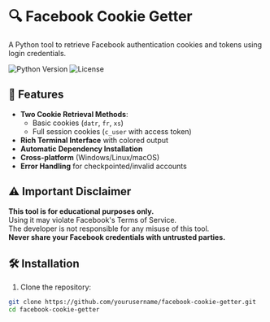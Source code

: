 # 🔍 Facebook Cookie Getter

A Python tool to retrieve Facebook authentication cookies and tokens using login credentials.

![Python Version](https://img.shields.io/badge/python-3.7+-blue.svg)
![License](https://img.shields.io/badge/license-MIT-green.svg)

## 📌 Features

- **Two Cookie Retrieval Methods**:
  - Basic cookies (`datr`, `fr`, `xs`)
  - Full session cookies (`c_user` with access token)
- **Rich Terminal Interface** with colored output
- **Automatic Dependency Installation**
- **Cross-platform** (Windows/Linux/macOS)
- **Error Handling** for checkpointed/invalid accounts

## ⚠️ Important Disclaimer

**This tool is for educational purposes only.**  
Using it may violate Facebook's Terms of Service.  
The developer is not responsible for any misuse of this tool.  
**Never share your Facebook credentials with untrusted parties.**

## 🛠️ Installation

1. Clone the repository:
```bash
git clone https://github.com/yourusername/facebook-cookie-getter.git
cd facebook-cookie-getter
